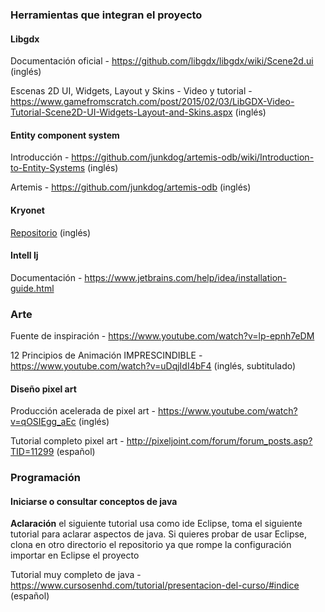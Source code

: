 ### Herramientas que integran el proyecto

#### Libgdx
Documentación oficial - https://github.com/libgdx/libgdx/wiki/Scene2d.ui (inglés)

Escenas 2D UI, Widgets, Layout y Skins - Video y tutorial - https://www.gamefromscratch.com/post/2015/02/03/LibGDX-Video-Tutorial-Scene2D-UI-Widgets-Layout-and-Skins.aspx (inglés)
#### Entity component system
Introducción - https://github.com/junkdog/artemis-odb/wiki/Introduction-to-Entity-Systems (inglés)

Artemis - https://github.com/junkdog/artemis-odb (inglés)
#### Kryonet
[Repositorio](https://github.com/EsotericSoftware/kryonet) (inglés)
#### Intell Ij
Documentación - https://www.jetbrains.com/help/idea/installation-guide.html

### Arte
Fuente de inspiración - https://www.youtube.com/watch?v=lp-epnh7eDM

12 Principios de Animación IMPRESCINDIBLE - https://www.youtube.com/watch?v=uDqjIdI4bF4 (inglés, subtitulado)

#### Diseño pixel art
Producción acelerada de pixel art - https://www.youtube.com/watch?v=qOSIEgg_aEc (inglés)

Tutorial completo pixel art - http://pixeljoint.com/forum/forum_posts.asp?TID=11299 (español)

### Programación
#### Iniciarse o consultar conceptos de java
**Aclaración** el siguiente tutorial usa como ide Eclipse, toma el siguiente tutorial para aclarar aspectos de java. Si quieres probar de usar Eclipse, clona en otro directorio el repositorio ya que rompe la configuración importar en Eclipse el proyecto

Tutorial muy completo de java - https://www.cursosenhd.com/tutorial/presentacion-del-curso/#indice (español)